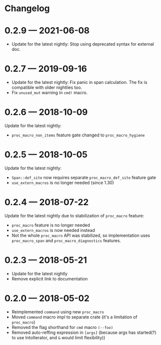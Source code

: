 # Changelog

# 0.2.9 — 2021-06-08

* Update for the latest nightly: Stop using deprecated syntax for external doc.

# 0.2.7 — 2019-09-16

* Update for the latest nightly: Fix panic in span calculation. The fix is
  compatible with older nightlies too.
* Fix `unused_mut` warning in `cmd!` macro.

# 0.2.6 — 2018-10-09

Update for the latest nightly:

* `proc_macro_non_items` feature gate changed to `proc_macro_hygiene`

# 0.2.5 — 2018-10-05

Update for the latest nightly:

* `Span::def_site` now requires separate `proc_macro_def_site` feature gate
* `use_extern_macros` is no longer needed (since 1.30)

# 0.2.4 — 2018-07-22

Update for the latest nightly due to stabilization of
`proc_macro` feature:

* `proc_macro` feature is no longer needed
* `use_extern_macros` is now needed instead
* Not the whole `proc_macro` API was stabilized, so implementation
  uses `proc_macro_span` and `proc_macro_diagnostics` features.

# 0.2.3 — 2018-05-21

* Update for the latest nightly
* Remove explicit link to documentation

# 0.2.0 — 2018-05-02

* Reimplemented `command` using new `proc_macro`
* Moved `command` macro impl to separate crate
  (it's a limitation of `proc_macro`)
* Removed the flag shorthand for `cmd` macro `(--foo)`
* Removed auto-reffing expression in `[args]`
  (because args has started(?) to use IntoIterator,
  and `&` would limit flexibility))
